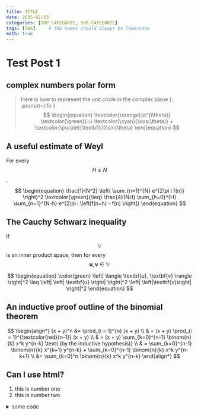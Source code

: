```yaml
---
title: TITLE
date: 2025-02-23
categories: [TOP_CATEGORIE, SUB_CATEGORIE]
tags: [TAG]     # TAG names should always be lowercase
math: true
---
```


# Test Post 1

## complex numbers polar form
> Here is how to represent the unit circle in the complex plane
{: .prompt-info }
$$
\begin{equation} 
\textcolor{\orange}{e^{i\theta}} \textcolor{\green}{=} \textcolor{\cyan}{\cos(\theta)} + \textcolor{\purple}{\textbf{i}}\sin(\theta)
\end{equation}
$$

## A useful estimate of Weyl

For every $$H \leq N$$, 

$$
\begin{equation} 
\frac{1}{N^2} \left( \sum_{n=1}^{N} e^{2\pi i f(n)} \right)^2 \textcolor{\green}{\leq} \frac{4}{NH} \sum_{h=0}^{H} \sum_{n=1}^{N-h} e^{2\pi i \left[f(n+h) - f(n) \right]}
\end{equation}
$$

## The Cauchy Schwarz inequality

If $$ \mathbb{V}$$ is an inner product space, then for every $$ \textbf{u},\textbf{v} \in \mathbb{V} $$

$$
\begin{equation}
\color{green}
\left| \langle \textbf{u}, \textbf{v} \rangle \right|^2 \leq \left| \left| \textbf{u} \right| \right|^2 \left| \left|\textbf{v}\right| \right|^2
\end{equation}
$$

## An inductive proof outline of the binomial theorem

$$
\begin{align*}
(x + y)^n &= \prod_{i = 1}^{n} (x + y) \\
& = (x + y) \prod_{i = 1}^{\textcolor{red}{n-1}} (x + y) \\
& = (x + y) \sum_{k=0}^{n-1} \binom{n}{k} x^k y^{n-k} \text{ (by the inductive hypothesis)} \\
& = \sum_{k=0}^{n-1} \binom{n}{k} x^{k+1} y^{n-k}  + \sum_{k=0}^{n-1} \binom{n}{k} x^k y^{n-k+1} \\
&= \sum_{k=0}^n \binom{n}{k} x^k y^{n-k}
\end{align*}
$$

## Can I use html?

<ol>
<li> this is number one </li>
<li> this is number two </li>
</ol>


<details>

<summary> some code </summary>

<iframe
  src="https://rmfulton.github.io/interactiveCodeExamples/repl/index.html?kernel=python&theme=JupyterLab Dark"
  width="100%"
  height=400
></iframe>

<iframe
  src="https://rmfulton.github.io/interactiveCodeExamples/notebooks/index.html?path=interactive_examplex.ipynb&theme=JupyterLab Dark"
  width="100%"
  height=800
></iframe>

</details>

